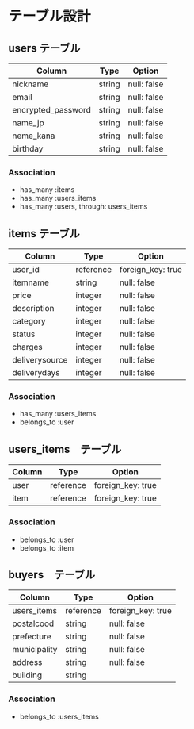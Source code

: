 # テーブル設計

## users テーブル

| Column             | Type   | Option      |
| ------------------ | ------ | ----------- |
| nickname           | string | null: false |
| email              | string | null: false |
| encrypted_password | string | null: false |
| name_jp            | string | null: false |
| neme_kana          | string | null: false |
| birthday           | string | null: false |


### Association
- has_many :items
- has_many :users_items
- has_many :users, through: users_items

## items テーブル

| Column          | Type      | Option            |
| --------------- | --------- | ----------------- |
| user_id         | reference | foreign_key: true |
| itemname        | string    | null: false       |
| price           | integer   | null: false       |
| description     | integer   | null: false       |
| category        | integer   | null: false       |
| status          | integer   | null: false       |
| charges         | integer   | null: false       |
| deliverysource  | integer   | null: false       |
| deliverydays    | integer   | null: false       |

### Association

- has_many :users_items
- belongs_to :user

## users_items　テーブル

| Column  | Type      | Option            |
| ------- | --------- | ----------------- |
| user    | reference | foreign_key: true |
| item    | reference | foreign_key: true |

### Association

- belongs_to :user
- belongs_to :item

## buyers　テーブル

| Column         | Type       | Option            |
| -------------- |----------- | ----------------- |
| users_items    | reference  | foreign_key: true |
| postalcood     | string     | null: false       |
| prefecture     | string     | null: false       |
| municipality   | string     | null: false       |
| address        | string     | null: false       |
| building       | string     |                   |

### Association

- belongs_to :users_items



